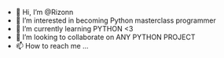 - 👋 Hi, I’m @Rizonn
- 👀 I’m interested in becoming Python masterclass programmer
- 🌱 I’m currently learning PYTHON <3
- 💞️ I’m looking to collaborate on ANY PYTHON PROJECT
- 📫 How to reach me ...

<!---
Rizonn/Rizonn is a ✨ special ✨ repository because its `README.md` (this file) appears on your GitHub profile.
You can click the Preview link to take a look at your changes.
--->
